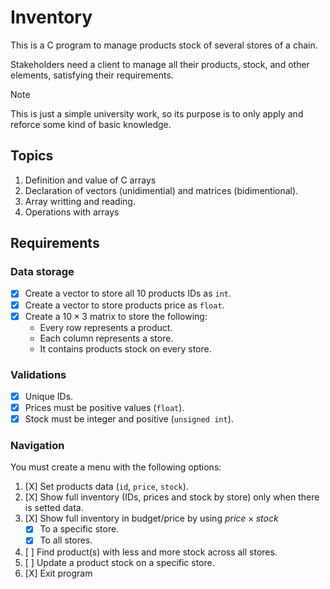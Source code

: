 # Inventory
This is a C program to manage products stock of several stores of a chain.

Stakeholders need a client to manage all their products, stock, and other elements, satisfying their requirements.

> [!NOTE]
> This is just a simple university work, so its purpose is to only apply and reforce some kind of basic knowledge.

## Topics
1. Definition and value of C arrays
2. Declaration of vectors (unidimential) and matrices (bidimentional).
3. Array writting and reading.
4. Operations with arrays

## Requirements
### Data storage
- [X] Create a vector to store all 10 products IDs as `int`.
- [X] Create a vector to store products price as `float`.
- [X] Create a $10 \times 3$ matrix to store the following:
  - Every row represents a product.
  - Each column represents a store.
  - It contains products stock on every store.

### Validations
- [X] Unique IDs.
- [X] Prices must be positive values (`float`).
- [X] Stock must be integer and positive (`unsigned int`).

### Navigation
You must create a menu with the following options:

1. [X] Set products data (`id`, `price`, `stock`).
2. [X] Show full inventory (IDs, prices and stock by store) only when there is setted data.
3. [X] Show full inventory in budget/price by using $price \times stock$
   - [X] To a specific store.
   - [X] To all stores.
4. [ ] Find product(s) with less and more stock across all stores.
5. [ ] Update a product stock on a specific store.
6. [X] Exit program